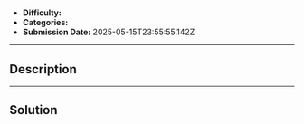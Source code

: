 # 

- **Difficulty:** 
- **Categories:** 
- **Submission Date:** 2025-05-15T23:55:55.142Z

---

## Description


---

## Solution

```

```

